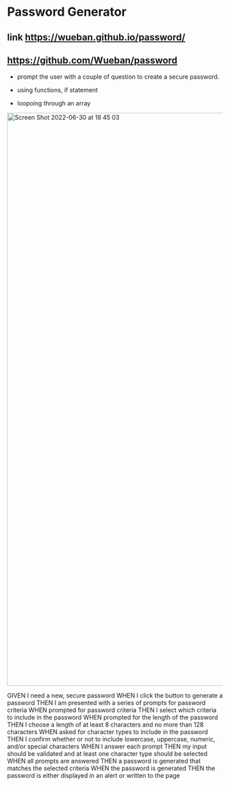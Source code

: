 # Password Generator 

## link https://wueban.github.io/password/
## https://github.com/Wueban/password

- prompt the user with a couple of question to create a secure password.

- using functions, if statement

- loopoing through an array 

<img width="1339" alt="Screen Shot 2022-06-30 at 18 45 03" src="https://user-images.githubusercontent.com/99931043/176791450-c32607be-7073-4401-b644-11a8a109c53c.png">

GIVEN I need a new, secure password
WHEN I click the button to generate a password
THEN I am presented with a series of prompts for password criteria
WHEN prompted for password criteria
THEN I select which criteria to include in the password
WHEN prompted for the length of the password
THEN I choose a length of at least 8 characters and no more than 128 characters
WHEN asked for character types to include in the password
THEN I confirm whether or not to include lowercase, uppercase, numeric, and/or special characters
WHEN I answer each prompt
THEN my input should be validated and at least one character type should be selected
WHEN all prompts are answered
THEN a password is generated that matches the selected criteria
WHEN the password is generated
THEN the password is either displayed in an alert or written to the page
